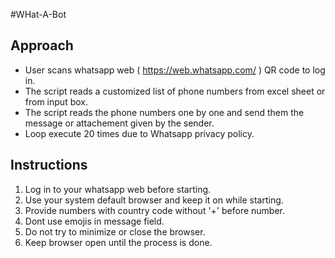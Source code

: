 #WHat-A-Bot

## Approach
* User scans whatsapp web ( https://web.whatsapp.com/ ) QR code to log in.
* The script reads a customized list of phone numbers from excel sheet or from input box.
* The script reads the phone numbers one by one and send them the message or attachement given by the sender. 
* Loop execute 20 times due to Whatsapp privacy policy.

## Instructions
1. Log in to your whatsapp web before starting.
2. Use your system default browser and keep it on while starting.
3. Provide numbers with country code without '+' before number.
4. Dont use emojis in message field.
5. Do not try to minimize or close the browser.
6. Keep browser open until the process is done.

